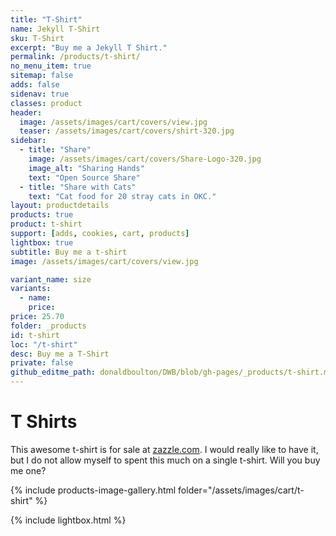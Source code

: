 ```yaml
---
title: "T-Shirt"
name: Jekyll T-Shirt
sku: T-Shirt
excerpt: "Buy me a Jekyll T Shirt."
permalink: /products/t-shirt/
no_menu_item: true
sitemap: false
adds: false
sidenav: true
classes: product
header:
  image: /assets/images/cart/covers/view.jpg
  teaser: /assets/images/cart/covers/shirt-320.jpg
sidebar:
  - title: "Share"
    image: /assets/images/cart/covers/Share-Logo-320.jpg
    image_alt: "Sharing Hands"
    text: "Open Source Share"
  - title: "Share with Cats"
    text: "Cat food for 20 stray cats in OKC."
layout: productdetails
products: true
product: t-shirt
support: [adds, cookies, cart, products]
lightbox: true
subtitle: Buy me a t-shirt
image: /assets/images/cart/covers/view.jpg

variant_name: size
variants:
  - name:
    price: 
price: 25.70
folder: _products
id: t-shirt
loc: "/t-shirt"
desc: Buy me a T-Shirt
private: false
github_editme_path: donaldboulton/DWB/blob/gh-pages/_products/t-shirt.md
---
```


# T Shirts

This awesome t-shirt is for sale at [zazzle.com](https://www.zazzle.com/jekyll_t_shirt-235672519224817294). I would really like to have it, but I do not allow myself to spent this much on a single t-shirt. Will you buy me one?

{% include products-image-gallery.html folder="/assets/images/cart/t-shirt" %}

{% include lightbox.html %}
